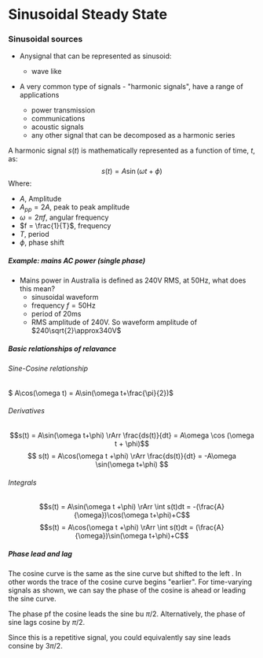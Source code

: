 # Sinusoidal Steady State
### Sinusoidal sources
- Anysignal that can be represented as sinusoid:
  - wave like

- A very common type of signals - "harmonic signals", have a range of applications 
  - power transmission
  - communications
  - acoustic signals
  - any other signal that can be decomposed as a harmonic series

A harmonic signal $s(t)$ is mathematically represented as a function of time, $t$, as:
$$
s(t) = A\sin(\omega t+ \phi)
$$
Where:
  - $A$, Amplitude
  - $A_{pp} = 2A$, peak to peak amplitude
  - $\omega = 2\pi f$, angular frequency
  - $f = \frac{1}{T}$, frequency
  - $T$, period
  - $\phi$, phase shift
  
##### Example: mains AC power (single phase)
- Mains power in Australia is defined as 240V RMS, at 50Hz, what does this mean?
  - sinusoidal waveform
  - frequency $f = 50$Hz
  - period of 20ms
  - RMS amplitude of 240V. So waveform amplitude of $240\sqrt{2}\approx340V$

##### Basic relationships of relavance
###### Sine-Cosine relationship
$ A\cos(\omega t) = A\sin(\omega t+\frac{\pi}{2})$
###### Derivatives
$$s(t) = A\sin(\omega t+\phi) \rArr \frac{ds(t)}{dt} = A\omega \cos (\omega t + \phi)$$
$$
s(t) = A\cos(\omega t +\phi) \rArr \frac{ds(t)}{dt} = -A\omega \sin(\omega t+\phi)
$$

###### Integrals
$$s(t) = A\sin(\omega t +\phi) \rArr \int s(t)dt = -(\frac{A}{\omega})\cos(\omega t+\phi)+C$$
$$s(t) = A\cos(\omega t +\phi) \rArr \int s(t)dt = (\frac{A}{\omega})\sin(\omega t+\phi)+C$$

##### Phase lead and lag
The cosine curve is the same as the sine curve but shifted to the left .
In other words the trace of the cosine curve begins "earlier".
For time-varying signals as shown, we can say the phase of the cosine is ahead or leading the sine curve.

The phase pf the cosine leads the sine bu $\pi/2$. Alternatively, the phase of sine lags cosine by $\pi/2$.

Since this is a repetitive signal, you could equivalently say sine leads consine by $3\pi/2$.

